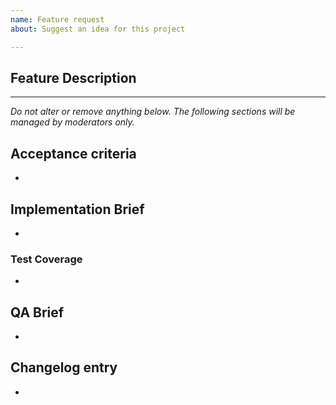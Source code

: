 ```yaml
---
name: Feature request
about: Suggest an idea for this project

---
```


## Feature Description

<!-- Please describe clear and concisely which problem the feature would solve or which publisher needs it would address. -->

---------------

_Do not alter or remove anything below. The following sections will be managed by moderators only._

## Acceptance criteria

* <!-- One or more bullet points for acceptance criteria. -->

## Implementation Brief

* <!-- One or more bullet points for how to technically implement the feature. Make sure to include changes to Storybook and visual regression tests where relevant. -->

### Test Coverage

* <!-- One or more bullet points for how to implement automated tests to verify the feature works. -->

## QA Brief

* <!-- One or more bullet points for how to test that the feature works as expected. -->

## Changelog entry

* <!-- One sentence summarizing the PR, to be used in the changelog. -->
